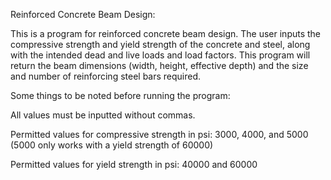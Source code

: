 Reinforced Concrete Beam Design:

This is a program for reinforced concrete beam design.
The user inputs the compressive strength and yield strength of the concrete and steel,
along with the intended dead and live loads and load factors.
This program will return the beam dimensions (width, height, effective depth)
and the size and number of reinforcing steel bars required.

Some things to be noted before running the program:

All values must be inputted without commas.

Permitted values for compressive strength in psi:
  3000, 4000, and 5000 (5000 only works with a yield strength of 60000)

Permitted values for yield strength in psi:
  40000 and 60000
